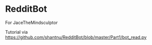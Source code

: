 # RedditBot
For JaceTheMindsculptor

Tutorial via https://github.com/shantnu/RedditBot/blob/master/Part1/bot_read.py

